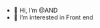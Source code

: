 - 👋 Hi, I’m @AND
- 👀 I’m interested in Front end 



<!---
AND is a ✨ special ✨ repository because its `README.md` (this file) appears on your GitHub profile.
You can click the Preview link to take a look at your changes.
--->
